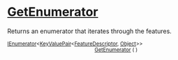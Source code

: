 # [GetEnumerator](./Signature-100663448.md)

Returns an enumerator that iterates through the features.

<sub>[IEnumerator](https://docs.microsoft.com/en-us/dotnet/api/System.Collections.Generic.IEnumerator-1)\<[KeyValuePair](https://docs.microsoft.com/en-us/dotnet/api/System.Collections.Generic.KeyValuePair-2)\<[FeatureDescriptor](./../FeatureDescriptor.md), [Object](https://docs.microsoft.com/en-us/dotnet/api/System.Object)>></sub><img width=200/><sub>[GetEnumerator](./Signature-100663448.md) (  )</sub><br>


